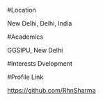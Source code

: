 
#Location

New Delhi, Delhi, India

#Academics

GGSIPU, New Delhi

#Interests
Dvelopment
 
 #Profile Link

https://github.com/RhnSharma
